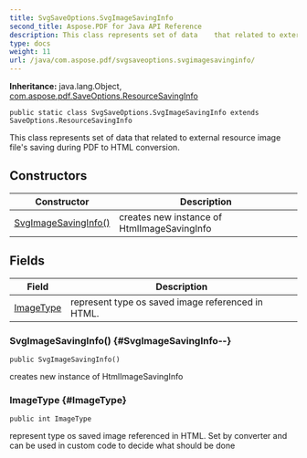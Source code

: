 ```yaml
---
title: SvgSaveOptions.SvgImageSavingInfo
second_title: Aspose.PDF for Java API Reference
description: This class represents set of data    that related to external resource image files saving   during PDF to HTML conversion.
type: docs
weight: 11
url: /java/com.aspose.pdf/svgsaveoptions.svgimagesavinginfo/
---
```

**Inheritance:**
java.lang.Object, [com.aspose.pdf.SaveOptions.ResourceSavingInfo](../../com.aspose.pdf/resourcesavinginfo)
```
public static class SvgSaveOptions.SvgImageSavingInfo extends SaveOptions.ResourceSavingInfo
```

This class represents set of data that related to external resource image file's saving during PDF to HTML conversion.
## Constructors

| Constructor | Description |
| --- | --- |
| [SvgImageSavingInfo()](#SvgImageSavingInfo--) | creates new instance of HtmlImageSavingInfo |
## Fields

| Field | Description |
| --- | --- |
| [ImageType](#ImageType) | represent type os saved image referenced in HTML. |
### SvgImageSavingInfo() {#SvgImageSavingInfo--}
```
public SvgImageSavingInfo()
```


creates new instance of HtmlImageSavingInfo

### ImageType {#ImageType}
```
public int ImageType
```


represent type os saved image referenced in HTML. Set by converter and can be used in custom code to decide what should be done

